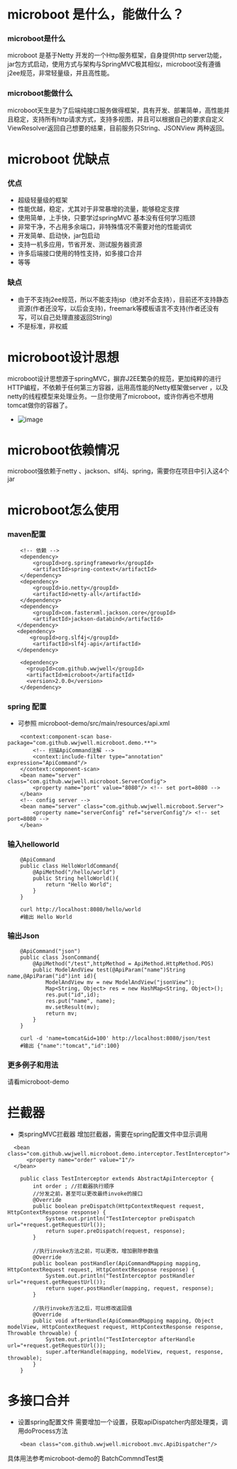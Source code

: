 # microboot 是什么，能做什么？
### microboot是什么
microboot 是基于Netty 开发的一个Http服务框架，自身提供http server功能，jar包方式启动，使用方式与架构与SpringMVC极其相似，microboot没有遵循j2ee规范，非常轻量级，并且高性能。
### microboot能做什么
microboot天生是为了后端纯接口服务做得框架，具有开发、部署简单，高性能并且稳定，支持所有http请求方式，支持多视图，并且可以根据自己的要求自定义ViewResolver返回自己想要的结果，目前服务只String、JSONView 两种返回。

# microboot 优缺点
### 优点
- 超级轻量级的框架
- 性能优越，稳定，尤其对于非常暴增的流量，能够稳定支撑
- 使用简单，上手快，只要学过springMVC 基本没有任何学习瓶颈
- 非常干净，不占用多余端口，非特殊情况不需要对他的性能调优
- 开发简单、启动快，jar包启动
- 支持一机多应用，节省开发、测试服务器资源
- 许多后端接口使用的特性支持，如多接口合并
- 等等
### 缺点
- 由于不支持j2ee规范，所以不能支持jsp（绝对不会支持），目前还不支持静态资源(作者还没写，以后会支持)，freemark等模板语言不支持(作者还没有写，可以自己处理直接返回String)
- 不是标准，非权威

# microboot设计思想
microboot设计思想源于springMVC，摒弃J2EE繁杂的规范，更加纯粹的进行HTTP编程，不依赖于任何第三方容器，运用高性能的Netty框架做server ，以及netty的线程模型来处理业务。一旦你使用了microboot，或许你再也不想用tomcat做你的容器了。
- ![image](https://github.com/wwjwell/microboot/raw/master/docs/microboot.png)

# microboot依赖情况
microboot强依赖于netty 、jackson、slf4j、spring，需要你在项目中引入这4个jar

# microboot怎么使用
### maven配置
```
    <!-- 依赖 -->
    <dependency>
        <groupId>org.springframework</groupId>
        <artifactId>spring-context</artifactId>
    </dependency>
    <dependency>
        <groupId>io.netty</groupId>
        <artifactId>netty-all</artifactId>
    </dependency>
    <dependency>
        <groupId>com.fasterxml.jackson.core</groupId>
        <artifactId>jackson-databind</artifactId>
   </dependency>
   <dependency>
       <groupId>org.slf4j</groupId>
        <artifactId>slf4j-api</artifactId>
   </dependency>
```
```
    <dependency>
      <groupId>com.github.wwjwell</groupId>
      <artifactId>microboot</artifactId>
      <version>2.0.0</version>
    </dependency>
```
### spring 配置 
* 可参照 microboot-demo/src/main/resources/api.xml
```
    <context:component-scan base-package="com.github.wwjwell.microboot.demo.**">
        <!-- 扫描ApiCommand注解 -->
        <context:include-filter type="annotation" expression="ApiCommand"/>
    </context:component-scan>
    <bean name="server" class="com.github.wwjwell.microboot.ServerConfig">
        <property name="port" value="8080"/> <!-- set port=8080 -->
    </bean>    
    <!-- config server -->
    <bean name="server" class="com.github.wwjwell.microboot.Server">
        <property name="serverConfig" ref="serverConfig"/> <!-- set port=8080 -->
    </bean>
```

### 输入helloworld
```
    @ApiCommand
    public class HelloWorldCommand{
        @ApiMethod("/hello/world")
        public String helloWorld(){
            return "Hello World";
        }    
    }
    
    curl http://localhost:8080/hello/world   
    #输出 Hello World
```
### 输出Json 
```
    @ApiCommand("json")
    public class JsonCommand{
        @ApiMethod("/test",httpMethod = ApiMethod.HttpMethod.POS)
        public ModelAndView test(@ApiParam("name")String name,@ApiParam("id")int id){
            ModelAndView mv = new ModelAndView("jsonView");
            Map<String, Object> res = new HashMap<String, Object>();
            res.put("id",id);
            res.put("name", name);
            mv.setResult(mv);
            return mv;
        }    
    }
    
    curl -d 'name=tomcat&id=100' http://localhost:8080/json/test   
    #输出 {"name":"tomcat","id":100}
```
### 更多例子和用法
请看microboot-demo

# 拦截器
* 类springMVC拦截器
  增加拦截器，需要在spring配置文件中显示调用

```
  <bean class="com.github.wwjwell.microboot.demo.interceptor.TestInterceptor">  
      <property name="order" value="1"/>
  </bean>
    
    public class TestInterceptor extends AbstractApiInterceptor {
        int order ; //拦截器执行顺序
        //分发之前，甚至可以更改最终invoke的接口
        @Override
        public boolean preDispatch(HttpContextRequest request, HttpContextResponse response) {
            System.out.println("TestInterceptor preDispatch url="+request.getRequestUrl());
            return super.preDispatch(request, response);
        }
        
        //执行invoke方法之前，可以更改，增加删除参数值
        @Override
        public boolean postHandler(ApiCommandMapping mapping, HttpContextRequest request, HttpContextResponse response) {
            System.out.println("TestInterceptor postHandler url="+request.getRequestUrl());
            return super.postHandler(mapping, request, response);
        }
        
        //执行invoke方法之后，可以修改返回值
        @Override
        public void afterHandle(ApiCommandMapping mapping, Object modelView, HttpContextRequest request, HttpContextResponse response, Throwable throwable) {
            System.out.println("TestInterceptor afterHandle url="+request.getRequestUrl());
            super.afterHandle(mapping, modelView, request, response, throwable);
        }
    }
```

# 多接口合并

* 设置spring配置文件 需要增加一个设置，获取apiDispatcher内部处理类，调用doProcess方法
```
    <bean class="com.github.wwjwell.microboot.mvc.ApiDispatcher"/>
```
具体用法参考microboot-demo的 BatchCommndTest类
